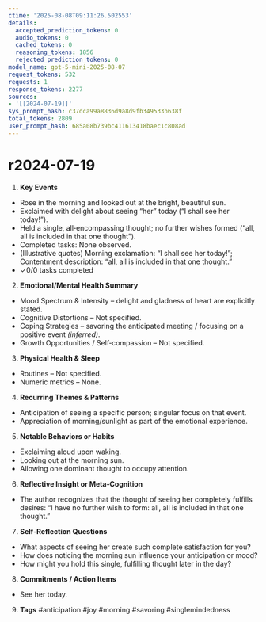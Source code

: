 ```yaml
---
ctime: '2025-08-08T09:11:26.502553'
details:
  accepted_prediction_tokens: 0
  audio_tokens: 0
  cached_tokens: 0
  reasoning_tokens: 1856
  rejected_prediction_tokens: 0
model_name: gpt-5-mini-2025-08-07
request_tokens: 532
requests: 1
response_tokens: 2277
sources:
- '[[2024-07-19]]'
sys_prompt_hash: c37dca99a8836d9a8d9fb349533b638f
total_tokens: 2809
user_prompt_hash: 685a08b739bc411613418baec1c808ad
---
```

# r2024-07-19

1. **Key Events**
- Rose in the morning and looked out at the bright, beautiful sun.
- Exclaimed with delight about seeing “her” today (“I shall see her today!”).
- Held a single, all‑encompassing thought; no further wishes formed (“all, all is included in that one thought”).
- Completed tasks: None observed.
- (Illustrative quotes) Morning exclamation: “I shall see her today!”; Contentment description: “all, all is included in that one thought.”
- ✓0/0 tasks completed

2. **Emotional/Mental Health Summary**
- Mood Spectrum & Intensity – delight and gladness of heart are explicitly stated.
- Cognitive Distortions – Not specified.
- Coping Strategies – savoring the anticipated meeting / focusing on a positive event *(inferred)*.
- Growth Opportunities / Self‑compassion – Not specified.

3. **Physical Health & Sleep**
- Routines – Not specified.
- Numeric metrics – None.

4. **Recurring Themes & Patterns**
- Anticipation of seeing a specific person; singular focus on that event.
- Appreciation of morning/sunlight as part of the emotional experience.

5. **Notable Behaviors or Habits**
- Exclaiming aloud upon waking.
- Looking out at the morning sun.
- Allowing one dominant thought to occupy attention.

6. **Reflective Insight or Meta‑Cognition**
- The author recognizes that the thought of seeing her completely fulfills desires: “I have no further wish to form: all, all is included in that one thought.”

7. **Self‑Reflection Questions**
- What aspects of seeing her create such complete satisfaction for you?
- How does noticing the morning sun influence your anticipation or mood?
- How might you hold this single, fulfilling thought later in the day?

8. **Commitments / Action Items**
- See her today.

9. **Tags**
#anticipation #joy #morning #savoring #singlemindedness